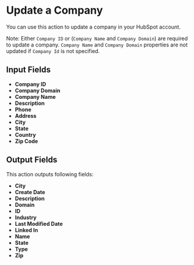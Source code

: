 # Update a Company

You can use this action to update a company in your HubSpot account.

Note: Either `Company ID` or (`Company Name` and `Company Domain`) are required to update a company. `Company Name` and `Company Domain` properties are not updated if `Company Id` is not specified.

## Input Fields

- **Company ID**
- **Company Domain**
- **Company Name**
- **Description**
- **Phone**
- **Address**
- **City**
- **State**
- **Country**
- **Zip Code**

## Output Fields

This action outputs following fields:

- **City**
- **Create Date**
- **Description**
- **Domain**
- **ID**
- **Industry**
- **Last Modified Date**
- **Linked In**
- **Name**
- **State**
- **Type**
- **Zip**
